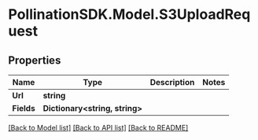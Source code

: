 
# PollinationSDK.Model.S3UploadRequest

## Properties

Name | Type | Description | Notes
------------ | ------------- | ------------- | -------------
**Url** | **string** |  | 
**Fields** | **Dictionary&lt;string, string&gt;** |  | 

[[Back to Model list]](../README.md#documentation-for-models)
[[Back to API list]](../README.md#documentation-for-api-endpoints)
[[Back to README]](../README.md)

